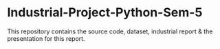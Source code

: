 # Industrial-Project-Python-Sem-5
This repository contains the source code, dataset, industrial report &amp; the presentation for this report.
